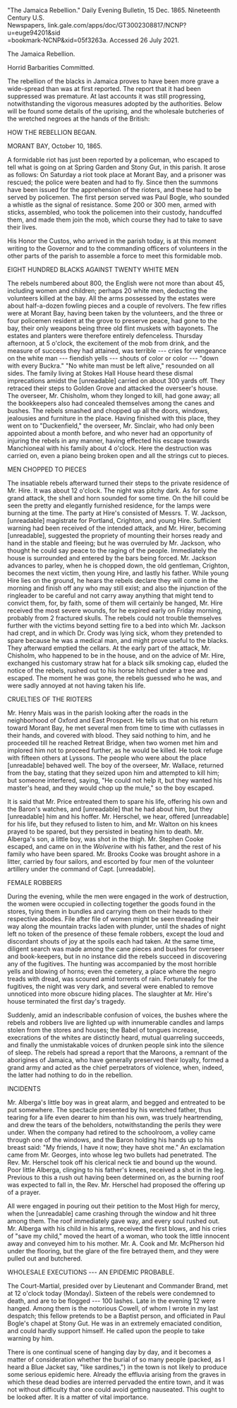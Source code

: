 ---
---

\"The Jamaica Rebellion.\" Daily Evening Bulletin, 15 Dec. 1865.
Nineteenth Century U.S.\
Newspapers, link.gale.com/apps/doc/GT3002308817/NCNP?u=euge94201&sid\
=bookmark-NCNP&xid=05f3263a. Accessed 26 July 2021.

The Jamaica Rebellion.

Horrid Barbarities Committed.

The rebellion of the blacks in Jamaica proves to have been more grave a
wide-spread than was at first reported. The report that it had been
suppressed was premature. At last accounts it was still progressing,
notwithstanding the vigorous measures adopted by the authorities. Below
will be found some details of the uprising, and the wholesale butcheries
of the wretched negroes at the hands of the British:

HOW THE REBELLION BEGAN.

MORANT BAY, October 10, 1865.

A formidable riot has just been reported by a policeman, who escaped to
tell what is going on at Spring Garden and Stony Gut, in this parish. It
arose as follows: On Saturday a riot took place at Morant Bay, and a
prisoner was rescued; the police were beaten and had to fly. Since then
the summons have been issued for the apprehension of the rioters, and
these had to be served by policemen. The first person served was Paul
Bogle, who sounded a whistle as the signal of resistance. Some 200 or
300 men, armed with sticks, assembled, who took the policemen into their
custody, handcuffed them, and made them join the mob, which course they
had to take to save their lives.

His Honor the Custos, who arrived in the parish today, is at this moment
writing to the Governor and to the commanding officers of volunteers in
the other parts of the parish to assemble a force to meet this
formidable mob.

EIGHT HUNDRED BLACKS AGAINST TWENTY WHITE MEN

The rebels numbered about 800, the English were not more than about 45,
including women and children; perhaps 20 white men, deducting the
volunteers killed at the bay. All the arms possessed by the estates were
about half-a-dozen fowling pieces and a couple of revolvers. The few
rifles were at Morant Bay, having been taken by the volunteers, and the
three or four policemen resident at the grove to preserve peace, had
gone to the bay, their only weapons being three old flint muskets with
bayonets. The estates and planters were therefore entirely defenceless.
Thursday afternoon, at 5 o'clock, the excitement of the mob from drink,
and the measure of success they had attained, was terrible --- cries for
vengeance on the white man --- fiendish yells --- shouts of color or
color --- "down with every Buckra." "No white man must be left alive,"
resounded on all sides. The family living at Stokes Hall House heard
these dismal imprecations amidst the \[unreadable\] carried on about 300
yards off. They retraced their steps to Golden Grove and attacked the
overseer's house. The overseer, Mr. Chisholm, whom they longed to kill,
had gone away; all the bookkeepers also had concealed themselves among
the canes and bushes. The rebels smashed and chopped up all the doors,
windows, jealousies and furniture in the place. Having finished with
this place, they went on to "Duckenfield," the overseer, Mr. Sinclair,
who had only been appointed about a month before, and who never had an
opportunity of injuring the rebels in any manner, having effected his
escape towards Manchioneal with his family about 4 o'clock. Here the
destruction was carried on, even a piano being broken open and all the
strings cut to pieces.

MEN CHOPPED TO PIECES

The insatiable rebels afterward turned their steps to the private
residence of Mr. Hire. It was about 12 o'clock. The night was pitchy
dark. As for some grand attack, the shell and horn sounded for some
time. On the hill could be seen the pretty and elegantly furnished
residence, for the lamps were burning at the time. The party at Hire's
consisted of Messrs. T. W. Jackson, \[unreadable\] magistrate for
Portland, Crighton, and young Hire. Sufficient warning had been received
of the intended attack, and Mr. Hirer, becoming \[unreadable\],
suggested the propriety of mounting their horses ready and hand in the
stable and fleeing; but he was overruled by Mr. Jackson, who thought he
could say peace to the raging of the people. Immediately the house is
surrounded and entered by the bars being forced. Mr. Jackson advances to
parley, when he is chopped down, the old gentleman, Crighton, becomes
the next victim, then young Hire, and lastly his father. While young
Hire lies on the ground, he hears the rebels declare they will come in
the morning and finish off any who may still exist; and also the
injunction of the ringleader to be careful and not carry away anything
that might tend to convict them, for, by faith, some of them will
certainly be hanged, Mr. Hire received the most severe wounds, for he
expired early on Friday morning, probably from 2 fractured skulls. The
rebels could not trouble themselves further with the victims beyond
setting fire to a bed into which Mr. Jackson had crept, and in which Dr.
Crody was lying sick, whom they pretended to spare because he was a
medical man, and might prove useful to the blacks. They afterward
emptied the cellars. At the early part of the attack, Mr. Chisholm, who
happened to be in the house, and on the advice of Mr. Hire, exchanged
his customary straw hat for a black silk smoking cap, eluded the notice
of the rebels, rushed out to his horse hitched under a tree and escaped.
The moment he was gone, the rebels guessed who he was, and were sadly
annoyed at not having taken his life.

CRUELTIES OF THE RIOTERS

Mr. Henry Mais was in the parish looking after the roads in the
neighborhood of Oxford and East Prospect. He tells us that on his return
toward Morant Bay, he met several men from time to time with cutlasses
in their hands, and covered with blood. They said nothing to him, and he
proceeded till he reached Retreat Bridge, when two women met him and
implored him not to proceed further, as he would be killed. He took
refuge with fifteen others at Lyssons. The people who were about the
place \[unreadable\] behaved well. The boy of the overseer, Mr. Wallace,
returned from the bay, stating that they seized upon him and attempted
to kill him; but someone interfered, saying, "He could not help it, but
they wanted his master's head, and they would chop up the mule," so the
boy escaped.

It is said that Mr. Price entreated them to spare his life, offering his
own and the Baron's watches, and \[unreadable\] that he had about him,
but they \[unreadable\] him and his hoffer. Mr. Herschel, we hear,
offered \[unreadable\] for his life, but they refused to listen to him,
and Mr. Walton on his knees prayed to be spared, but they persisted in
beating him to death. Mr. Alberga's son, a little boy, was shot in the
thigh. Mr. Stephen Cooke escaped, and came on in the *Wolverine* with
his father, and the rest of his family who have been spared. Mr. Brooks
Cooke was brought ashore in a litter, carried by four sailors, and
escorted by four men of the volunteer artillery under the command of
Capt. \[unreadable\].

FEMALE ROBBERS

During the evening, while the men were engaged in the work of
destruction, the women were occupied in collecting together the goods
found in the stores, tying them in bundles and carrying them on their
heads to their respective abodes. File after file of women might be seen
threading their way along the mountain tracks laden with plunder, until
the shades of night left no token of the presence of these female
robbers, except the loud and discordant shouts of joy at the spoils each
had taken. At the same time, diligent search was made among the cane
pieces and bushes for overseer and book-keepers, but in no instance did
the rebels succeed in discovering any of the fugitives. The hunting was
accompanied by the most horrible yells and blowing of horns; even the
cemetery, a place where the negro treads with dread, was scoured amid
torrents of rain. Fortunately for the fugitives, the night was very
dark, and several were enabled to remove unnoticed into more obscure
hiding places. The slaughter at Mr. Hire's house terminated the first
day's tragedy.

Suddenly, amid an indescribable confusion of voices, the bushes where
the rebels and robbers live are lighted up with innumerable candles and
lamps stolen from the stores and houses; the Babel of tongues increase,
execrations of the whites are distinctly heard, mutual quarreling
succeeds, and finally the unmistakable voices of drunken people sink
into the silence of sleep. The rebels had spread a report that the
Maroons, a remnant of the aborigines of Jamaica, who have generally
preserved their loyalty, formed a grand army and acted as the chief
perpetrators of violence, when, indeed, the latter had nothing to do in
the rebellion.

INCIDENTS

Mr. Alberga's little boy was in great alarm, and begged and entreated to
be put somewhere. The spectacle presented by his wretched father, thus
tearing for a life even dearer to him than his own, was truely
heartrending, and drew the tears of the beholders, notwithstanding the
perils they were under. When the company had retired to the schoolroom,
a volley came through one of the windows, and the Baron holding his
hands up to his breast said: "My friends, I have it now; they have shot
me." An exclamation came from Mr. Georges, into whose leg two bullets
had penetrated. The Rev. Mr. Herschel took off his clerical neck tie and
bound up the wound. Poor little Alberga, clinging to his father's knees,
received a shot in the leg. Previous to this a rush out having been
determined on, as the burning roof was expected to fall in, the Rev. Mr.
Herschel had proposed the offering up of a prayer.

All were engaged in pouring out their petition to the Most High for
mercy, when the \[unreadable\] came crashing through the window and hit
three among them. The roof immediately gave way, and every soul rushed
out. Mr. Alberga with his child in his arms, received the first blows,
and his cries of "save my child," moved the heart of a woman, who took
the little innocent away and conveyed him to his mother. Mr. A. Cook and
Mr. McPherson hid under the flooring, but the glare of the fire betrayed
them, and they were pulled out and butchered.

WHOLESALE EXECUTIONS --- AN EPIDEMIC PROBABLE.

The Court-Martial, presided over by Lieutenant and Commander Brand, met
at 12 o'clock today (Monday). Sixteen of the rebels were condemned to
death, and are to be flogged --- 100 lashes. Late in the evening 12 were
hanged. Among them is the notorious Cowell, of whom I wrote in my last
despatch; this fellow pretends to be a Baptist person, and officiated in
Paul Bogle's chapel at Stony Gut. He was in an extremely emaciated
condition, and could hardly support himself. He called upon the people
to take warning by him.

There is one continual scene of hanging day by day, and it becomes a
matter of consideration whether the burial of so many people (packed, as
I heard a Blue Jacket say, "like sardines,") in the town is not likely
to produce some serious epidemic here. Already the effluvia arising from
the graves in which these dead bodies are interred pervaded the entire
town, and it was not without difficulty that one could avoid getting
nauseated. This ought to be looked after. It is a matter of vital
importance.
